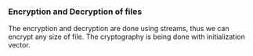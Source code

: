 ### Encryption and Decryption of files

The encryption and decryption are done using streams, thus we can encrypt any size of file. The cryptography is being done with initialization vector.
